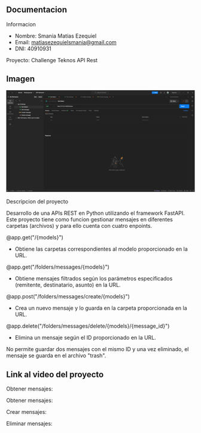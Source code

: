 Documentacion
----------------------------

Informacion

- Nombre: Smania Matias Ezequiel
- Email: matiasezequielsmania@gmail.com
- DNI: 40910931

Proyecto: Challenge Teknos API Rest


Imagen
----------------------------
![](https://github.com/SmaniaMatias20/ChallengeTeknos/blob/master/images/image.png)

Descripcion del proyecto

Desarrollo de una APIs REST en Python utilizando el framework FastAPI. Este proyecto tiene como funcion gestionar mensajes en 
diferentes carpetas (archivos) y para ello cuenta con cuatro enpoints.

@app.get("/{models}")
- Obtiene las carpetas correspondientes al modelo proporcionado en la URL.

@app.get("/folders/messages/{models}")
- Obtiene mensajes filtrados según los parámetros especificados (remitente, destinatario, asunto) en la URL.

@app.post("/folders/messages/create/{models}")
- Crea un nuevo mensaje y lo guarda en la carpeta proporcionada en la URL.

@app.delete("/folders/messages/delete/{models}/{message_id}")
- Elimina un mensaje según el ID proporcionado en la URL.

No permite guardar dos mensajes con el mismo ID y una vez eliminado, el mensaje se guarda en el archivo "trash".





Link al video del proyecto
----------------------------

Obtener mensajes: 

Obtener mensajes: 

Crear mensajes:

Eliminar mensajes: 
